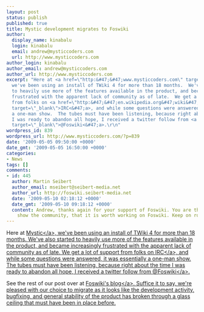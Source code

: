 ```yaml
---
layout: post
status: publish
published: true
title: Mystic development migrates to Foswiki
author:
  display_name: kinabalu
  login: kinabalu
  email: andrew@mysticcoders.com
  url: http://www.mysticcoders.com
author_login: kinabalu
author_email: andrew@mysticcoders.com
author_url: http://www.mysticcoders.com
excerpt: "Here at <a href=\"http:&#47;&#47;www.mysticcoders.com\" target=\"_blank\">Mystic<&#47;a>,
  we've been using an install of TWiki 4 for more than 18 months.  We've also started
  to heavily use more of the features available in the product, and became increasingly
  frustrated with the apparent lack of community as of late.  We get a lot of support
  from folks on <a href=\"http:&#47;&#47;en.wikipedia.org&#47;wiki&#47;Internet_Relay_Chat\"
  target=\"_blank\">IRC<&#47;a>, and while some questions were answered, it was essentially
  a one-man show.  The tubes must have been listening, because right about the time
  I was ready to abandon all hope, I received a twitter follow from <a href=\"http:&#47;&#47;twitter.com&#47;Foswiki\"
  target=\"_blank\">@Foswiki<&#47;a>.\r\n"
wordpress_id: 839
wordpress_url: http://www.mysticcoders.com/?p=839
date: '2009-05-05 09:50:00 +0000'
date_gmt: '2009-05-05 16:50:00 +0000'
categories:
- News
tags: []
comments:
- id: 445
  author: Martin Seibert
  author_email: mseibert@seibert-media.net
  author_url: http://foswiki.seibert-media.net
  date: '2009-05-10 02:18:12 +0000'
  date_gmt: '2009-05-10 09:18:12 +0000'
  content: Andrew, thanks again for your support of Foswiki. You are the guys, that
    show the community, that it is worth working on Foswiki. Keep on rocking!
---
```

<p>Here at <a href="http:&#47;&#47;www.mysticcoders.com" target="_blank">Mystic<&#47;a>, we've been using an install of TWiki 4 for more than 18 months.  We've also started to heavily use more of the features available in the product, and became increasingly frustrated with the apparent lack of community as of late.  We get a lot of support from folks on <a href="http:&#47;&#47;en.wikipedia.org&#47;wiki&#47;Internet_Relay_Chat" target="_blank">IRC<&#47;a>, and while some questions were answered, it was essentially a one-man show.  The tubes must have been listening, because right about the time I was ready to abandon all hope, I received a twitter follow from <a href="http:&#47;&#47;twitter.com&#47;Foswiki" target="_blank">@Foswiki<&#47;a>.<br />
<a id="more"></a><a id="more-839"></a></p>
<p>See the rest of our post over at <a href="http:&#47;&#47;blog.foswiki.org&#47;2009&#47;05&#47;mystic-development-migrates-to-foswiki&#47;" target="_blank">Foswiki's blog<&#47;a>.  Suffice it to say, we're pleased with our choice to migrate as it looks like the development activity, bugfixing, and general stability of the product has broken through a glass ceiling that must have been in place before.</p>
